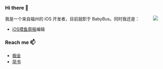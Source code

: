
### Hi there 👋

<img align="right" src="https://github-readme-stats.vercel.app/api?username=teney97&&show_icons=true&theme=github_dark" />


我是一个来自福州的 iOS 开发者，目前就职于 BabyBus。同时我还是：

- [iOS摸鱼周报](https://github.com/zhangferry/iOSWeeklyLearning)编辑

<!--
**teney97/teney97** is a ✨ _special_ ✨ repository because its `README.md` (this file) appears on your GitHub profile.

Here are some ideas to get you started:

- 🔭 I’m currently working on ...
- 🌱 I’m currently learning ...
- 👯 I’m looking to collaborate on ...
- 🤔 I’m looking for help with ...
- 💬 Ask me about ...
- 📫 How to reach me: ...
- 😄 Pronouns: ...
- ⚡ Fun fact: ...
-->


### Reach me 📫

- [掘金](https://juejin.cn/user/782508012091645/posts)
- [简书](https://www.jianshu.com/u/7c0b405b4b46)
